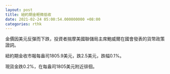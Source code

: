 ```yaml
---
layout: post
title: 紐約期金輕微低收
date: 2021-02-24 05:00:54.000000000 +08:00
categories: rthk
---
```


金價因美元反彈而下跌，投資者揣摩美國聯儲局主席鮑威爾在國會發表的貨幣政策證詞。

紐約期金收市報每盎司1805.9美元，跌2.5美元，跌幅0.1%。

現貨金跌0.2%，在每盎司1805美元附近徘徊。
